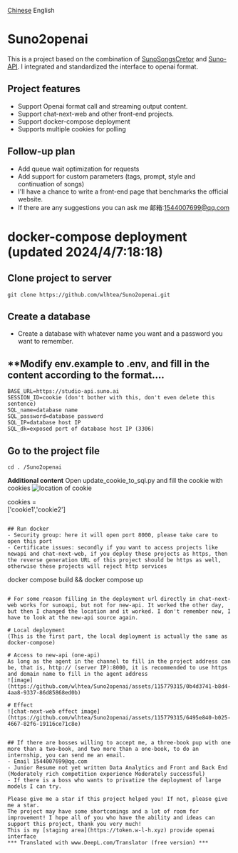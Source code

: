 [Chinese](https://github.com/wlhtea/Suno2openai/blob/main/README.md) English

# Suno2openai
This is a project based on the combination of [SunoSongsCretor](https://github.com/yihong0618/SunoSongsCreator) and [Suno-API](https://github.com/SunoAI-API/Suno-API). I integrated and standardized the interface to openai format.

## Project features
- Support Openai format call and streaming output content.
- Support chat-next-web and other front-end projects.
- Support docker-compose deployment
- Supports multiple cookies for polling

## Follow-up plan
- Add queue wait optimization for requests
- Add support for custom parameters (tags, prompt, style and continuation of songs)
- I'll have a chance to write a front-end page that benchmarks the official website.
- If there are any suggestions you can ask me 邮箱:1544007699@qq.com

# docker-compose deployment (updated 2024/4/7:18:18)

## Clone project to server
```
git clone https://github.com/wlhtea/Suno2openai.git
```

## Create a database
- Create a database with whatever name you want and a password you want to remember.

## **Modify env.example to .env, and fill in the content according to the format....
```
BASE_URL=https://studio-api.suno.ai
SESSION_ID=cookie (don't bother with this, don't even delete this sentence)
SQL_name=database name
SQL_password=database password
SQL_IP=database host IP
SQL_dk=exposed port of database host IP (3306)
```
## Go to the project file
```
cd . /Suno2openai
```
**Additional content**
Open update_cookie_to_sql.py and fill the cookie with cookies
![location of cookie](https://github.com/wlhtea/Suno2openai/assets/115779315/6edf9969-9eb6-420f-bfcd-dbf4b282ecbf)

cookies = \
    ['cookie1','cookie2']
```

## Run docker
- Security group: here it will open port 8000, please take care to open this port
- Certificate issues: secondly if you want to access projects like newapi and chat-next-web, if you deploy these projects as https, then the reverse generation URL of this project should be https as well, otherwise these projects will reject http services

```
docker compose build && docker compose up
```

# For some reason filling in the deployment url directly in chat-next-web works for sunoapi, but not for new-api. It worked the other day, but then I changed the location and it worked. I don't remember now, I have to look at the new-api source again.

# Local deployment
(This is the first part, the local deployment is actually the same as docker-compose)

# Access to new-api (one-api)
As long as the agent in the channel to fill in the project address can be, that is, http:// (server IP):8000, it is recommended to use https and domain name to fill in the agent address
![image](https://github.com/wlhtea/Suno2openai/assets/115779315/0b4d3741-b8d4-4aa8-9337-86d85868ed0b)

# Effect
![chat-next-web effect image](https://github.com/wlhtea/Suno2openai/assets/115779315/6495e840-b025-4667-82f6-19116ce71c8e)


## If there are bosses willing to accept me, a three-book pup with one more than a two-book, and two more than a one-book, to do an internship, you can send me an email.
- Email 1544007699@qq.com
- Junior Resume not yet written Data Analytics and Front and Back End (Moderately rich competition experience Moderately successful)
- If there is a boss who wants to privatize the deployment of large models I can try.

Please give me a star if this project helped you! If not, please give me a star.
The project may have some shortcomings and a lot of room for improvement! I hope all of you who have the ability and ideas can support this project, thank you very much!
This is my [staging area](https://token.w-l-h.xyz) provide openai interface
*** Translated with www.DeepL.com/Translator (free version) ***


